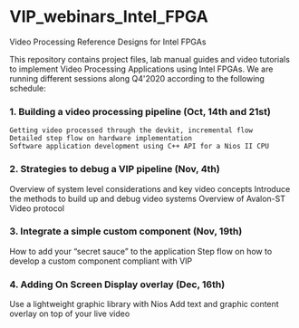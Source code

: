 # VIP_webinars_Intel_FPGA
Video Processing Reference Designs for Intel FPGAs

This repository contains project files, lab manual guides and video tutorials to implement Video Processing Applications using Intel FPGAs.
We are running different sessions along Q4'2020 according to the following schedule:

### 1.    Building a video processing pipeline (Oct, 14th and 21st)
    Getting video processed through the devkit, incremental flow
    Detailed step flow on hardware implementation
    Software application development using C++ API for a Nios II CPU    

### 2.    Strategies to debug a VIP pipeline (Nov, 4th)
Overview of system level considerations and key video concepts
Introduce the methods to build up and debug video systems
Overview of Avalon-ST Video protocol  

### 3.  Integrate a simple custom component (Nov, 19th)        
How to add your “secret sauce” to the application
Step flow on how to develop a custom component compliant with VIP

### 4.  Adding On Screen Display overlay (Dec, 16th)
Use a lightweight graphic library with Nios 
Add text and graphic content overlay on top of your live video
